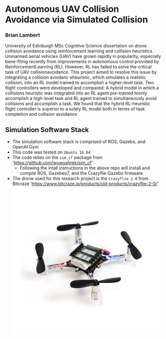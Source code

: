 # Autonomous UAV Collision Avoidance via Simulated Collision

### Brian Lambert

University of Edinburgh MSc Cognitive Science dissertation on drone collision avoidance using reinforcement learning and collision heuristics. Unmanned aerial vehicles (UAV) have grown rapidly in popularity, especially bene-fiting recently from improvements in autonomous control provided by ReinforcementLearning  (RL).  However,  RL  has  failed  to  solve  the  critical  task  of  UAV  collisionavoidance.  This project aimed to resolve this issue by integrating a collision avoidanc eheuristic, which simulates a realistic collision, into an RL model trained to accomplish a higher-level task.  Two flight controllers were developed and compared:  A hybrid model in which a collisions heuristic was integrated into an RL agent pre-trained toonly accomplish a high-level task and RL agent trained to simultaneously avoid collisions and accomplish a task. We found that the hybrid RL-heuristic flight controller is superior to a solely RL model both in terms of task completion and collision avoidance

## Simulation Software Stack
- The simulation software stack is comprised of ROS, Gazebo, and OpenAI Gym
- This code was tested on `Ubuntu 16.04`
- The code relies on the `sim_cf` package from 'https://github.com/wuwushrek/sim_cf'
  - Following the intall instructions in the above repo will install and compile ROS, Gazebeo7, and the Crazyflie Gazebo firmware
- The drone used for this research project is the `Crazyflie 2.0` from Bitcraze 'https://www.bitcraze.io/products/old-products/crazyflie-2-0/'
![Crazyflie 2.0](/cf_real.jpg)
